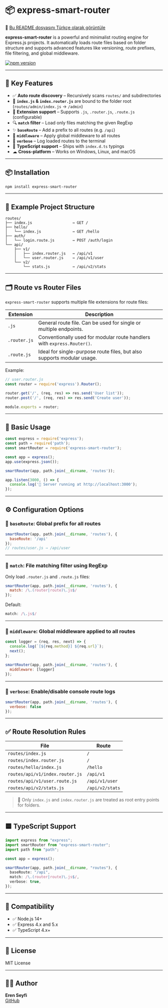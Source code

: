 # 📦 express-smart-router

🔁 [Bu README dosyasını Türkçe olarak görüntüle](./README.tr.md)

**express-smart-router** is a powerful and minimalist routing engine for Express.js projects. It automatically loads route files based on folder structure and supports advanced features like versioning, route prefixes, file filtering, and global middleware.

[![npm version](https://img.shields.io/npm/v/express-smart-router)](https://www.npmjs.com/package/express-smart-router)

---

## 🚀 Key Features

- ✅ **Auto route discovery** – Recursively scans `routes/` and subdirectories
- 📁 **`index.js` & `index.router.js`** are bound to the folder root (`routes/admin/index.js` → `/admin`)
- 📄 **Extension support** – Supports `.js`, `.router.js`, `.route.js` (configurable)
- 🔍 **`match` filter** – Load only files matching the given RegExp
- ✨ **`baseRoute`** – Add a prefix to all routes (e.g. `/api`)
- 🔗 **`middleware`** – Apply global middleware to all routes
- 📣 **`verbose`** – Log loaded routes to the terminal
- 💙 **TypeScript support** – Ships with `index.d.ts` typings
- ☁ **Cross-platform** – Works on Windows, Linux, and macOS

---

## 📦 Installation

```bash
npm install express-smart-router
```

---

## 📁 Example Project Structure

```
routes/
├── index.js                  → GET /
├── hello/
│   └── index.js              → GET /hello
├── auth/
│   └── login.route.js        → POST /auth/login
└── api/
    ├── v1/
    │   ├── index.router.js   → /api/v1
    │   └── user.router.js    → /api/v1/user
    └── v2/
        └── stats.js          → /api/v2/stats
```

---

## 🗂️ Route vs Router Files

`express-smart-router` supports multiple file extensions for route files:

| Extension         | Description |
|-------------------|-------------|
| `.js`             | General route file. Can be used for single or multiple endpoints. |
| `.router.js`      | Conventionally used for modular route handlers with `express.Router()`. |
| `.route.js`       | Ideal for single-purpose route files, but also supports modular usage. |

Example:

```js
// user.router.js
const router = require('express').Router();

router.get('/', (req, res) => res.send('User list'));
router.post('/', (req, res) => res.send('Create user'));

module.exports = router;
```

---

## 🔧 Basic Usage

```js
const express = require('express');
const path = require('path');
const smartRouter = require('express-smart-router');

const app = express();
app.use(express.json());

smartRouter(app, path.join(__dirname, 'routes'));

app.listen(3000, () => {
  console.log('🚀 Server running at http://localhost:3000');
});
```

---

## ⚙️ Configuration Options

### 🔁 `baseRoute`: Global prefix for all routes

```js
smartRouter(app, path.join(__dirname, 'routes'), {
  baseRoute: '/api'
});
// routes/user.js → /api/user
```

---

### 🧠 `match`: File matching filter using RegExp

Only load `.router.js` and `.route.js` files:

```js
smartRouter(app, path.join(__dirname, 'routes'), {
  match: /\.(router|route)\.js$/
});
```

Default:
```js
match: /\.js$/
```

---

### 🔗 `middleware`: Global middleware applied to all routes

```js
const logger = (req, res, next) => {
  console.log(`[${req.method}] ${req.url}`);
  next();
};

smartRouter(app, path.join(__dirname, 'routes'), {
  middleware: [logger]
});
```

---

### 📣 `verbose`: Enable/disable console route logs

```js
smartRouter(app, path.join(__dirname, 'routes'), {
  verbose: false
});
```

---

## ✅ Route Resolution Rules

| File                            | Route            |
|---------------------------------|------------------|
| `routes/index.js`               | `/`              |
| `routes/index.router.js`        | `/`              |
| `routes/hello/index.js`         | `/hello`         |
| `routes/api/v1/index.router.js` | `/api/v1`        |
| `routes/api/v1/user.route.js`   | `/api/v1/user`   |
| `routes/api/v2/stats.js`        | `/api/v2/stats`  |

> 📌 Only `index.js` and `index.router.js` are treated as root entry points for folders.

---

## 🟦 TypeScript Support

```ts
import express from "express";
import smartRouter from "express-smart-router";
import path from "path";

const app = express();

smartRouter(app, path.join(__dirname, "routes"), {
  baseRoute: "/api",
  match: /\.(router|route)\.js$/,
  verbose: true,
});
```

---

## 🧪 Compatibility

- ✅ Node.js 14+
- ✅ Express 4.x and 5.x
- ✅ TypeScript 4.x+

---

## 📝 License

MIT License

---

## 👨‍💻 Author

**Eren Seyfi**  
[GitHub](https://github.com/Eren-Seyfi)
